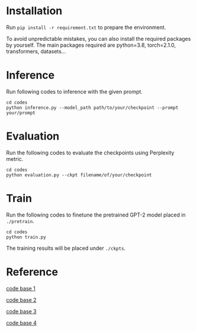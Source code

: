 # Installation

Run `pip install -r requirement.txt` to prepare the environment.

To avoid unpredictable mistakes, you can also install the required packages by yourself. The main packages required are python=3.8, torch=2.1.0, transformers, datasets...

# Inference
Run following codes to inference with the given prompt.

```
cd codes
python inference.py --model_path path/to/your/checkpoint --prompt your/prompt
```

# Evaluation

Run the following codes to evaluate the checkpoints using Perplexity metric.

```
cd codes
python evaluation.py --ckpt filename/of/your/checkpoint
```


# Train

Run the following codes to finetune the pretrained GPT-2 model placed in `./pretrain`.

```
cd codes
python train.py
```

The training results will be placed under `./ckpts`.

# Reference

[code base 1](https://zhuanlan.zhihu.com/p/647862375?utm_id=0)

[code base 2](https://www.kaggle.com/code/changyeop/how-to-fine-tune-gpt-2-for-beginners)

[code base 3](https://github.com/huggingface/transformers/issues/9648)

[code base 4](https://github.com/mileret/nlpdl-hw3)
